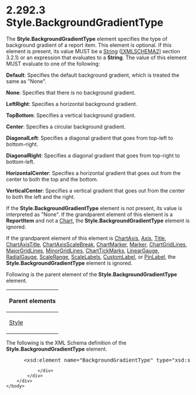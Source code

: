 <html dir="LTR" xmlns:mshelp="http://msdn.microsoft.com/mshelp" xmlns:ddue="http://ddue.schemas.microsoft.com/authoring/2003/5" xmlns:xlink="http://www.w3.org/1999/xlink" xmlns:tool="http://www.microsoft.com/tooltip">
    <head>
        <meta http-equiv="Content-Type" content="text/html; CHARSET=utf-8"></meta>
        <meta name="save" content="history"></meta>
        <title>2.292.3 Style.BackgroundGradientType</title>
        <xml>
            <mshelp:toctitle title="2.292.3 Style.BackgroundGradientType"></mshelp:toctitle>
            <mshelp:rltitle title="[MS-RDL]: Style.BackgroundGradientType"></mshelp:rltitle>
            <mshelp:keyword index="A" term="776c8d66-653c-47fa-bb3d-7d41d6bd7155"></mshelp:keyword>
            <mshelp:attr name="DCSext.ContentType" value="open specification"></mshelp:attr>
            <mshelp:attr name="AssetID" value="776c8d66-653c-47fa-bb3d-7d41d6bd7155"></mshelp:attr>
            <mshelp:attr name="TopicType" value="kbRef"></mshelp:attr>
            <mshelp:attr name="DCSext.Title" value="[MS-RDL]: Style.BackgroundGradientType" />
        </xml>
    </head>
    <body>
        <div id="header">
            <h1 class="heading">2.292.3 Style.BackgroundGradientType</h1>
        </div>
        <div id="mainSection">
            <div id="mainBody">
                <div id="allHistory" class="saveHistory"></div>
                <div id="sectionSection0" class="section" name="collapseableSection">
                    

<p>The <b>Style.BackgroundGradientType</b> element specifies
the type of background gradient of a report item. This element is optional. If
this element is present, its value MUST be a <a href="1ed81ef3-a683-45e3-aaad-bd2bbe71bc3d.md">String</a> (<a href="https://go.microsoft.com/fwlink/?LinkId=90610">[XMLSCHEMA2]</a> section
3.2.1) or an expression that evaluates to a <b>String</b>. The value of this
element MUST evaluate to one of the following:</p>

<p><b>Default</b>: Specifies the default background
gradient, which is treated the same as &quot;None&quot;.</p>

<p><b>None</b>: Specifies that there is no background
gradient.</p>

<p><b>LeftRight</b>: Specifies a horizontal background
gradient.</p>

<p><b>TopBottom</b>: Specifies a vertical background
gradient.</p>

<p><b>Center</b>: Specifies a circular background
gradient.</p>

<p><b>DiagonalLeft</b>: Specifies a diagonal gradient
that goes from top-left to bottom-right.</p>

<p><b>DiagonalRight</b>: Specifies a diagonal gradient
that goes from top-right to bottom-left.</p>

<p><b>HorizontalCenter</b>: Specifies a horizontal
gradient that goes out from the center to both the top and the bottom.</p>

<p><b>VerticalCenter</b>: Specifies a vertical gradient
that goes out from the center to both the left and the right.</p>

<p>If the <b>Style.BackgroundGradientType</b> element is not
present, its value is interpreted as &quot;None&quot;. If the grandparent
element of this element is a <b>ReportItem</b> and not a <a href="b0ab5524-7eb2-47a7-a4d3-230f5c8c5526.md">Chart</a>, the <b>Style.BackgroundGradientType</b>
element is ignored. </p>

<p>If the grandparent element of this element is <a href="0c19f1cb-ef68-4c28-a2d0-8601b7fd0f32.md">ChartAxis</a>, <a href="2bfb943e-7cfe-41c1-baa4-5739a99a341b.md">Axis</a>, <a href="ad26c51e-d1ae-4ab1-9324-7bec1efc2ada.md">Title</a>, <a href="8fde02ea-8499-4f99-a339-840397fd79fc.md">ChartAxisTitle</a>, <a href="2933ab6c-fef1-4e72-8f2f-fae83e9e3bb8.md">ChartAxisScaleBreak</a>, <a href="82987908-050f-4a6d-a8be-d6cc28a34d62.md">ChartMarker</a>, <a href="be8e5c58-4bc9-4311-997b-f11e66f40cc2.md">Marker</a>, <a href="74c00dc9-5fa1-49e1-85e7-d294f7c9616e.md">ChartGridLines</a>, <a href="3e9cb49a-dd7a-4796-ad14-84d7845ceecb.md">MajorGridLines</a>, <a href="d6ddf84e-0e5d-4303-bd24-9aaf775b91d0.md">MinorGridLines</a>, <a href="acde02e3-0fb1-492e-b97a-bf1b99b50c3d.md">ChartTickMarks</a>, <a href="021b569b-07ae-462a-ac62-d3ab51f183f5.md">LinearGauge</a>, <a href="2e113607-ee33-4abd-9ae3-6607c10d3c8a.md">RadialGauge</a>, <a href="56ed5aad-f1b1-4463-a987-8f02cea49950.md">ScaleRange</a>, <a href="7e678f86-f918-4069-822a-f1324ab0b043.md">ScaleLabels</a>, <a href="519139e8-6188-4286-b148-dfd76a0a6be4.md">CustomLabel</a>, or <a href="8a95fbbe-67d8-418f-8b2c-dc7fb18fdf6b.md">PinLabel</a>, the <b>Style.BackgroundGradientType</b>
element is ignored.</p>

<p>Following is the parent element of the <b>Style.BackgroundGradientType</b>
element.</p>

<table>
 <thead>
  <tr>
   <th>
   <p>Parent elements</p>
   </th>
  </tr>
 </thead>
 <tr>
  <td>
  <p><a href="ea446209-9c6a-46ce-b472-fae8b8350b37.md">Style</a></p>
  </td>
 </tr>
</table>

<p>The following is the XML Schema definition of the <b>Style.BackgroundGradientType</b>
element.</p>

<dl>
<dd>
<div><pre> &lt;xsd:element name=&quot;BackgroundGradientType&quot; type=&quot;xsd:string&quot; minOccurs=&quot;0&quot; /&gt;
</pre></div>
</dd></dl>


                </div>
            </div>
        </div>
    </body>
</html>